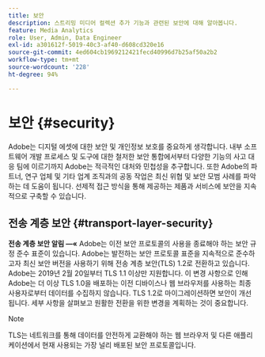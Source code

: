 ```yaml
---
title: 보안
description: 스트리밍 미디어 컬렉션 추가 기능과 관련된 보안에 대해 알아봅니다.
feature: Media Analytics
role: User, Admin, Data Engineer
exl-id: a301612f-5019-40c3-af40-d608cd320e16
source-git-commit: 4ed604cb1969212421fecd40996d7b25af50a2b2
workflow-type: tm+mt
source-wordcount: '228'
ht-degree: 94%

---
```


# 보안 {#security}

Adobe는 디지털 에셋에 대한 보안 및 개인정보 보호를 중요하게 생각합니다. 내부 소프트웨어 개발 프로세스 및 도구에 대한 철저한 보안 통합에서부터 다양한 기능의 사고 대응 팀에 이르기까지 Adobe는 적극적인 대처와 민첩성을 추구합니다. 또한 Adobe의 파트너, 연구 업체 및 기타 업계 조직과의 공동 작업은 최신 위협 및 보안 모범 사례를 파악하는 데 도움이 됩니다. 선제적 접근 방식을 통해 제공하는 제품과 서비스에 보안을 지속적으로 구축할 수 있습니다.


## 전송 계층 보안 {#transport-layer-security}

**전송 계층 보안 알림 —«** Adobe는 이전 보안 프로토콜의 사용을 종료해야 하는 보안 규정 준수 표준이 있습니다. Adobe는 발전하는 보안 프로토콜 표준을 지속적으로 준수하고자 최신 보안 버전을 사용하기 위해 전송 계층 보안(TLS) 1.2로 전환하고 있습니다. Adobe는 2019년 2월 20일부터 TLS 1.1 이상만 지원합니다. 이 변경 사항으로 인해 Adobe는 더 이상 TLS 1.0을 배포하는 이전 디바이스나 웹 브라우저를 사용하는 최종 사용자로부터 데이터를 수집하지 않습니다. TLS 1.2로 마이그레이션하면 보안이 개선됩니다. 세부 사항을 살펴보고 원활한 전환을 위한 변경을 계획하는 것이 중요합니다.

>[!NOTE]
>
>TLS는 네트워크를 통해 데이터를 안전하게 교환해야 하는 웹 브라우저 및 다른 애플리케이션에서 현재 사용되는 가장 널리 배포된 보안 프로토콜입니다.
